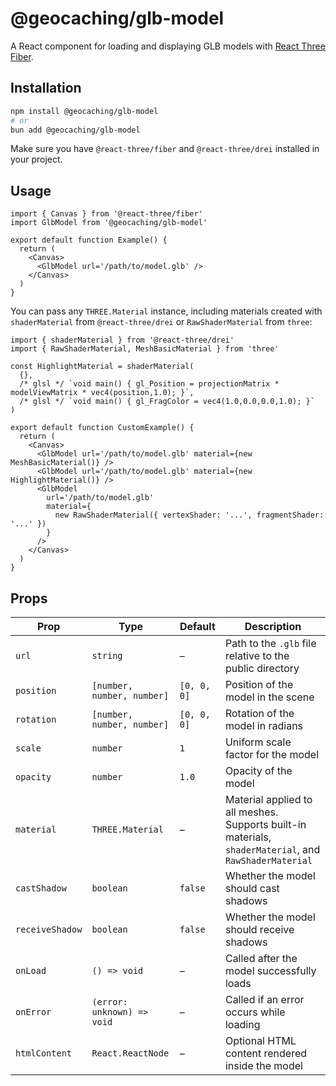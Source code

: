 # @geocaching/glb-model

A React component for loading and displaying GLB models with [React Three Fiber](https://github.com/pmndrs/react-three-fiber).

## Installation

```bash
npm install @geocaching/glb-model
# or
bun add @geocaching/glb-model
```

Make sure you have `@react-three/fiber` and `@react-three/drei` installed in your project.

## Usage

```tsx
import { Canvas } from '@react-three/fiber'
import GlbModel from '@geocaching/glb-model'

export default function Example() {
  return (
    <Canvas>
      <GlbModel url='/path/to/model.glb' />
    </Canvas>
  )
}
```

You can pass any `THREE.Material` instance, including materials created with
`shaderMaterial` from `@react-three/drei` or `RawShaderMaterial` from `three`:

```tsx
import { shaderMaterial } from '@react-three/drei'
import { RawShaderMaterial, MeshBasicMaterial } from 'three'

const HighlightMaterial = shaderMaterial(
  {},
  /* glsl */ `void main() { gl_Position = projectionMatrix * modelViewMatrix * vec4(position,1.0); }`,
  /* glsl */ `void main() { gl_FragColor = vec4(1.0,0.0,0.0,1.0); }`
)

export default function CustomExample() {
  return (
    <Canvas>
      <GlbModel url='/path/to/model.glb' material={new MeshBasicMaterial()} />
      <GlbModel url='/path/to/model.glb' material={new HighlightMaterial()} />
      <GlbModel
        url='/path/to/model.glb'
        material={
          new RawShaderMaterial({ vertexShader: '...', fragmentShader: '...' })
        }
      />
    </Canvas>
  )
}
```

## Props

| Prop            | Type                       | Default     | Description                                                                                            |
| --------------- | -------------------------- | ----------- | ------------------------------------------------------------------------------------------------------ |
| `url`           | `string`                   | –           | Path to the `.glb` file relative to the public directory                                               |
| `position`      | `[number, number, number]` | `[0, 0, 0]` | Position of the model in the scene                                                                     |
| `rotation`      | `[number, number, number]` | `[0, 0, 0]` | Rotation of the model in radians                                                                       |
| `scale`         | `number`                   | `1`         | Uniform scale factor for the model                                                                     |
| `opacity`       | `number`                   | `1.0`       | Opacity of the model                                                                                   |
| `material`      | `THREE.Material`           | –           | Material applied to all meshes. Supports built-in materials, `shaderMaterial`, and `RawShaderMaterial` |
| `castShadow`    | `boolean`                  | `false`     | Whether the model should cast shadows                                                                  |
| `receiveShadow` | `boolean`                  | `false`     | Whether the model should receive shadows                                                               |
| `onLoad`        | `() => void`               | –           | Called after the model successfully loads                                                              |
| `onError`       | `(error: unknown) => void` | –           | Called if an error occurs while loading                                                                |
| `htmlContent`   | `React.ReactNode`          | –           | Optional HTML content rendered inside the model                                                        |
